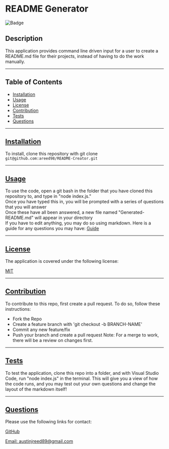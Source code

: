 
  # README Generator

  ![Badge](https://img.shields.io/badge/license-MIT-blue)
  ## Description

  This application provides command line driven input for a user to create a README.md file for their projects, instead of having to do the work manually.  

---
  ## Table of Contents

  * [Installation](#installation)
  * [Usage](#usage)
  * [License](#license)
  * [Contribution](#contribution)
  * [Tests](#tests)
  * [Questions](#questions)
---
  ## [Installation](#table-of-contents)

  To install, clone this repository with git clone `git@github.com:areed98/README-Creator.git`

---
  ## [Usage](#table-of-contents)

  To use the code, open a git bash in the folder that you have cloned this repository to, and type in "node index.js." <br/>
  Once you have typed this in, you will be prompted with a series of questions that you will answer <br/>
  Once these have all been answered, a new file named "Generated-README.md" will appear in your directory <br>
  If you have to edit anything, you may do so using markdown.  Here is a guide for any questions you may have: [Guide](https://www.markdownguide.org/)

---
  ## [License](#table-of-contents)

  The application is covered under the following license:

  [MIT](https://choosealicense.com/licenses/MIT)

---
  ## [Contribution](#table-of-contents)

  To contribute to this repo, first create a pull request.
  To do so, follow these instructions:
  * Fork the Repo
  * Create a feature branch with 'git checkout -b BRANCH-NAME'
  * Commit any new feature/fix
  * Push your branch and create a pull request
  Note: For a merge to work, there will be a review on changes first.

---
  ## [Tests](#table-of-contents)

  To test the application, clone this repo into a folder, and with Visual Studio Code, run "node index.js" in the terminal.  This will give you a view of how the code runs, and you may test out your own questions and change the layout of the markdown itself!

---
  ## [Questions](#table-of-contents)

  Please use the following links for contact:

  [GitHub](https://github.com/areed98)

  [Email: austinjreed89@gmail.com](mailto:austinjreed89@gmail.com)
